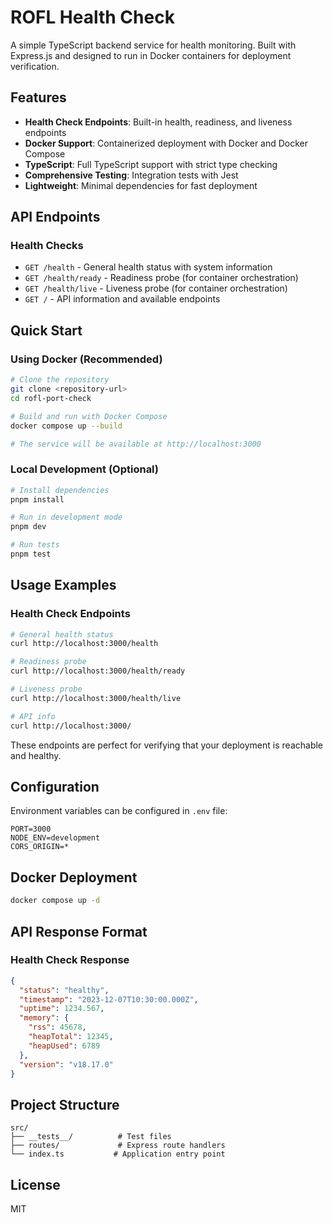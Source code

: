 # ROFL Health Check

A simple TypeScript backend service for health monitoring. Built with Express.js and designed to run in Docker containers for deployment verification.

## Features

- **Health Check Endpoints**: Built-in health, readiness, and liveness endpoints
- **Docker Support**: Containerized deployment with Docker and Docker Compose
- **TypeScript**: Full TypeScript support with strict type checking
- **Comprehensive Testing**: Integration tests with Jest
- **Lightweight**: Minimal dependencies for fast deployment

## API Endpoints

### Health Checks
- `GET /health` - General health status with system information
- `GET /health/ready` - Readiness probe (for container orchestration)
- `GET /health/live` - Liveness probe (for container orchestration)
- `GET /` - API information and available endpoints

## Quick Start

### Using Docker (Recommended)

```bash
# Clone the repository
git clone <repository-url>
cd rofl-port-check

# Build and run with Docker Compose
docker compose up --build

# The service will be available at http://localhost:3000
```

### Local Development (Optional)

```bash
# Install dependencies
pnpm install

# Run in development mode
pnpm dev

# Run tests
pnpm test
```

## Usage Examples

### Health Check Endpoints
```bash
# General health status
curl http://localhost:3000/health

# Readiness probe
curl http://localhost:3000/health/ready

# Liveness probe
curl http://localhost:3000/health/live

# API info
curl http://localhost:3000/
```

These endpoints are perfect for verifying that your deployment is reachable and healthy.

## Configuration

Environment variables can be configured in `.env` file:

```env
PORT=3000
NODE_ENV=development
CORS_ORIGIN=*
```

## Docker Deployment

```bash
docker compose up -d
```

## API Response Format

### Health Check Response
```json
{
  "status": "healthy",
  "timestamp": "2023-12-07T10:30:00.000Z",
  "uptime": 1234.567,
  "memory": {
    "rss": 45678,
    "heapTotal": 12345,
    "heapUsed": 6789
  },
  "version": "v18.17.0"
}
```

## Project Structure
```
src/
├── __tests__/          # Test files
├── routes/             # Express route handlers
└── index.ts           # Application entry point
```

## License

MIT